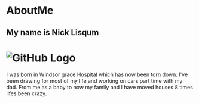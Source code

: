 # AboutMe
## My name is Nick Lisqum
# ![GitHub Logo](https://pbs.twimg.com/profile_images/793312163163049984/DgKnd4I-_400x400.jpg)
I was born in Windsor grace Hospital
which has now been torn down. I've been drawing for most of my life 
and working on cars part time with my dad. From me as a baby to now my
family and I have moved houses 8 times lifes been crazy.
